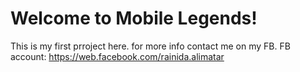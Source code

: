 # Welcome to Mobile Legends! 
This is my first prroject here. 
for more info contact me on my FB.
FB account: https://web.facebook.com/rainida.alimatar
